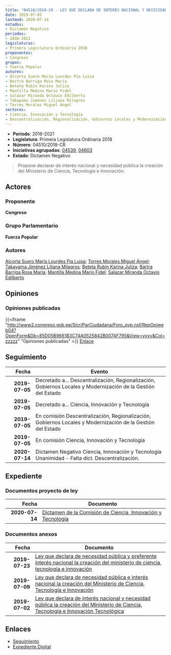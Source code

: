```yaml
---
title: "04510/2018-CR - LEY QUE DECLARA DE INTERÉS NACIONAL Y NECESIDAD PÚBLICA LA CREACIÓN DEL MINISTERIO DE CIENCIA, TECNOLOGÍA E INNOVACIÓN TECNOLÓGICA"
date: 2019-07-02
lastmod: 2020-07-14
estados:
- Dictamen Negativo
periodos:
- 2016-2021
legislaturas:
- Primera Legislatura Ordinaria 2018
proponentes:
- Congreso
grupos:
- Fuerza Popular
autores:
- Alcorta Suero María Lourdes Pía Luisa
- Bartra Barriga Rosa María
- Beteta Rubín Karina Juliza
- Mantilla Medina Mario Fidel
- Salazar Miranda Octavio Edilberto
- Takayama Jiménez Liliana Milagros
- Torres Morales Miguel Ángel
sectores:
- Ciencia, Innovación y Tecnología
- Descentralización, Regionalización, Gobiernos Locales y Modernización de la Gestión del Estado
---
```

- **Periodo**: 2016-2021
- **Legislatura**: Primera Legislatura Ordinaria 2018
- **Número**: 04510/2018-CR
- **Iniciativas agrupadas**: [04539](../../04500/04539), [04603](../../04600/04603)
- **Estado**: Dictamen Negativo

> Propone declarar de interés nacional y necesidad pública la creación del Ministerio de Ciencia, Tecnología e Innovación.


## Actores

### Proponente

**Congreso**

### Grupo Parlamentario

**Fuerza Popular**

### Autores

[Alcorta Suero María Lourdes Pía Luisa](mailto:mailto:lalcorta@congreso.gob.pe); [Torres Morales Miguel Ángel](mailto:mailto:mtorresm@congreso.gob.pe); [Takayama Jiménez Liliana Milagros](mailto:mailto:ltakayama@congreso.gob.pe); [Beteta Rubín Karina Juliza](mailto:mailto:kbeteta@congreso.gob.pe); [Bartra Barriga Rosa María](mailto:mailto:rbartra@congreso.gob.pe); [Mantilla Medina Mario Fidel](mailto:mailto:mmantilla@congreso.gob.pe); [Salazar Miranda Octavio Edilberto](mailto:mailto:osalazar@congreso.gob.pe)

## Opiniones

### Opiniones publicadas

{{<iframe "http://www2.congreso.gob.pe/Sicr/ParCiudadana/Foro_pvp.nsf/RepOpiweb04?OpenForm&Db=85D05B9661B3C74A0525842B0074F795&View=yyyy&Col=zzzzz" "Opiniones publicadas" >}}
[Enlace](http://www2.congreso.gob.pe/Sicr/ParCiudadana/Foro_pvp.nsf/RepOpiweb04?OpenForm&Db=85D05B9661B3C74A0525842B0074F795&View=yyyy&Col=zzzzz)


## Seguimiento

| Fecha | Evento |
|------:|--------|
| **2019-07-05** | Decretado a... Descentralización, Regionalización, Gobiernos Locales y Modernización de la Gestión del Estado |
| **2019-07-05** | Decretado a... Ciencia, Innovación y Tecnología |
| **2019-07-05** | En comisión Descentralización, Regionalización, Gobiernos Locales y Modernización de la Gestión del Estado |
| **2019-07-05** | En comisión Ciencia, Innovación y Tecnología |
| **2020-07-14** | Dictamen Negativo Ciencia, Innovación y Tecnología Unanimidad - Falta dict. Descentralización. |

## Expediente

### Documentos proyecto de ley

| Fecha | Documento |
|------:|-----------|
| **2020-07-14** | [Dictamen de la Comisión de Ciencia, Innovación y Tecnología](http://www.leyes.congreso.gob.pe/Documentos/2016_2021/Dictamenes/Proyectos_de_Ley/04510DC02MAY20200714.pdf) |

### Documentos anexos

| Fecha | Documento |
|------:|-----------|
| **2019-07-23** | [Ley que declara de necesidad pública y preferente interés nacional la creación del ministerio de ciencia, tecnología e innovación](http://www.leyes.congreso.gob.pe/Documentos/2016_2021/Proyectos_de_Ley_y_de_Resoluciones_Legislativas/PL0460320190723.pdf) |
| **2019-07-09** | [Ley que declara de necesidad pública e interés nacional la creación del Ministerio de Ciencia, Tecnología e Innovación](http://www.leyes.congreso.gob.pe/Documentos/2016_2021/Proyectos_de_Ley_y_de_Resoluciones_Legislativas/PL0453920190709..pdf) |
| **2019-07-02** | [Ley que declara de interés nacional y necesidad pública la creación del Ministerio de Ciencia, Tecnología e Innovación Tecnológica](http://www.leyes.congreso.gob.pe/Documentos/2016_2021/Proyectos_de_Ley_y_de_Resoluciones_Legislativas/PL0451020190702.pdf) |

## Enlaces

- [Seguimiento](http://www2.congreso.gob.pe/Sicr/TraDocEstProc/CLProLey2016.nsf/f7fff46988ca05b1052578e100829cc7/ada73fb8cc0c4bb20525842b007ed7c1?OpenDocument)
- [Expediente Digital](http://www2.congreso.gob.pe/Sicr/TraDocEstProc/Expvirt_2011.nsf/visbusqptramdoc1621/04510?opendocument)

